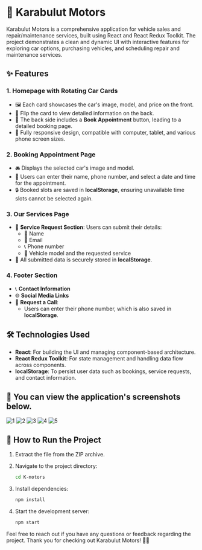 # 🚗 Karabulut Motors

Karabulut Motors is a comprehensive application for vehicle sales and repair/maintenance services, built using React and React Redux Toolkit. The project demonstrates a clean and dynamic UI with interactive features for exploring car options, purchasing vehicles, and scheduling repair and maintenance services.
## ✨ Features

### 1. **Homepage with Rotating Car Cards**
   - 🖼️ Each card showcases the car's image, model, and price on the front.
   - 🔄 Flip the card to view detailed information on the back.
   - 📅 The back side includes a **Book Appointment** button, leading to a detailed booking page.
   - 📱 Fully responsive design, compatible with computer, tablet, and various phone screen sizes.

### 2. **Booking Appointment Page**
   - 🚘 Displays the selected car's image and model.
   - 📝 Users can enter their name, phone number, and select a date and time for the appointment.
   - 🔒 Booked slots are saved in **localStorage**, ensuring unavailable time slots cannot be selected again.

### 3. **Our Services Page**
   - 🔧 **Service Request Section**: Users can submit their details:
     - 📛 Name
     - 📧 Email
     - 📞 Phone number
     - 🚗 Vehicle model and the requested service
   - 💾 All submitted data is securely stored in **localStorage**.

### 4. **Footer Section**
   - 📞 **Contact Information**
   - 🌐 **Social Media Links**
   - 📲 **Request a Call**:
     - Users can enter their phone number, which is also saved in **localStorage**.

## 🛠️ Technologies Used
- **React**: For building the UI and managing component-based architecture.
- **React Redux Toolkit**: For state management and handling data flow across components.
- **localStorage**: To persist user data such as bookings, service requests, and contact information.

## 📸 You can view the application's screenshots below.
![1](İmage/home1.png)
![2](İmage/home2.png)
![3](İmage/Appointment1.png)
![4](İmage/Appointment2.png)
![5](İmage/Service.png)


## 🚀 How to Run the Project
1. Extract the file from the ZIP archive.

2. Navigate to the project directory:
   ```bash
   cd K-motors
   ```

3. Install dependencies:
   ```bash
   npm install
   ```

4. Start the development server:
   ```bash
   npm start
   ```

Feel free to reach out if you have any questions or feedback regarding the project. Thank you for checking out Karabulut Motors! 🚗💨

